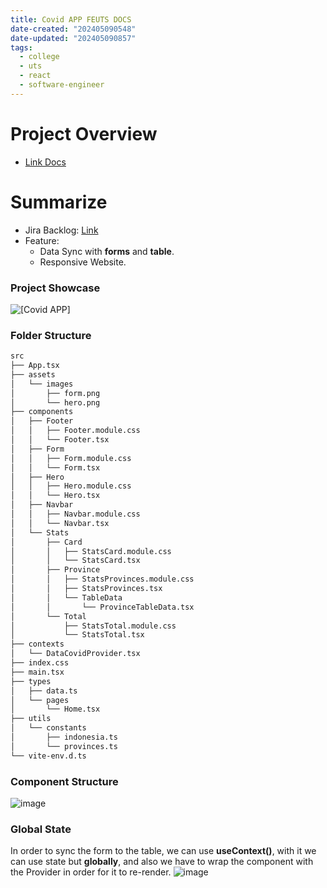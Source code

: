 ```yaml
---
title: Covid APP FEUTS DOCS
date-created: "202405090548"
date-updated: "202405090857"
tags:
  - college
  - uts
  - react
  - software-engineer
---
```


# Project Overview

- [Link Docs](https://github.com/raihandotmd/COVIDAPP-UTSFE/blob/master/docs/20240425%20-%20UTS%20React%20Covid%20APP.md)

# Summarize

- Jira Backlog: [Link](https://notraihan.atlassian.net/jira/software/projects/POS/boards/3?atlOrigin=eyJpIjoiZjZlYjM3NzI5MDM5NDZjYmE5MzJjMmU5MjgxMjg4NmMiLCJwIjoiaiJ9)
- Feature:
  - Data Sync with **forms** and **table**.
  - Responsive Website.

### Project Showcase

![[Covid APP]](https://media2.giphy.com/media/v1.Y2lkPTc5MGI3NjExcmZleXRkZmJoaW0ycXZtMnZkam55dGdzMGpjYTQ2a3dpdW04aW5uYyZlcD12MV9pbnRlcm5hbF9naWZfYnlfaWQmY3Q9Zw/4SQnlX2G2It4flfsRN/giphy.gif)

### Folder Structure

```bash
src
├── App.tsx
├── assets
│   └── images
│       ├── form.png
│       └── hero.png
├── components
│   ├── Footer
│   │   ├── Footer.module.css
│   │   └── Footer.tsx
│   ├── Form
│   │   ├── Form.module.css
│   │   └── Form.tsx
│   ├── Hero
│   │   ├── Hero.module.css
│   │   └── Hero.tsx
│   ├── Navbar
│   │   ├── Navbar.module.css
│   │   └── Navbar.tsx
│   └── Stats
│       ├── Card
│       │   ├── StatsCard.module.css
│       │   └── StatsCard.tsx
│       ├── Province
│       │   ├── StatsProvinces.module.css
│       │   ├── StatsProvinces.tsx
│       │   └── TableData
│       │       └── ProvinceTableData.tsx
│       └── Total
│           ├── StatsTotal.module.css
│           └── StatsTotal.tsx
├── contexts
│   └── DataCovidProvider.tsx
├── index.css
├── main.tsx
├── types
│   ├── data.ts
│   └── pages
│       └── Home.tsx
├── utils
│   └── constants
│       ├── indonesia.ts
│       └── provinces.ts
└── vite-env.d.ts
```

### Component Structure

![image](https://github.com/raihandotmd/COVIDAPP-UTSFE/assets/114415754/33021e77-97da-43dd-817d-698da677a944)

### Global State

In order to sync the form to the table, we can use **useContext()**, with it we can use state but **globally**, and also we have to wrap the component with the Provider in order for it to re-render.
![image](https://github.com/raihandotmd/COVIDAPP-UTSFE/assets/114415754/eed6aa47-aa70-4534-9af0-be89809e0d20)

